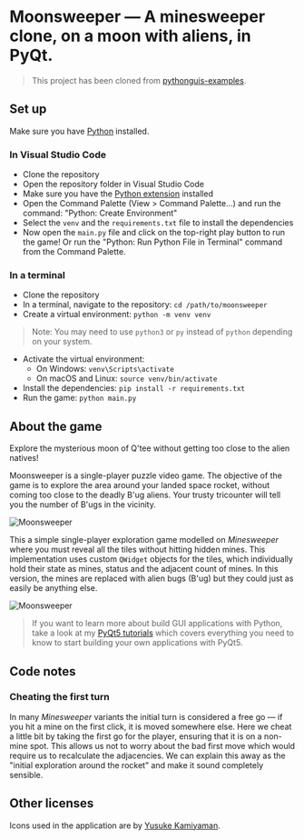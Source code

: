 # Moonsweeper — A minesweeper clone, on a moon with aliens, in PyQt.

> This project has been cloned from [pythonguis-examples](https://github.com/pythonguis/pythonguis-examples).

## Set up 
Make sure you have [Python](https://www.python.org/downloads/) installed.

### In Visual Studio Code
- Clone the repository
- Open the repository folder in Visual Studio Code
- Make sure you have the [Python extension](https://marketplace.visualstudio.com/items?itemName=ms-python.python) installed
- Open the Command Palette (View > Command Palette...) and run the command: "Python: Create Environment"
- Select the `venv` and the `requirements.txt` file to install the dependencies
- Now open the `main.py` file and click on the top-right play button to run the game! Or run the "Python: Run Python File in Terminal" command from the Command Palette.

### In a terminal
- Clone the repository
- In a terminal, navigate to the repository:
```cd /path/to/moonsweeper```
- Create a virtual environment:
```python -m venv venv``` 
> Note: You may need to use `python3` or `py` instead of `python` depending on your system.
- Activate the virtual environment:
  - On Windows:
  ```venv\Scripts\activate```
  - On macOS and Linux:
  ```source venv/bin/activate```
- Install the dependencies:
```pip install -r requirements.txt```
- Run the game:
```python main.py```


## About the game 
Explore the mysterious moon of Q'tee without getting too close to the alien natives!

Moonsweeper is a single-player puzzle video game. The objective of the game is to explore the area around your landed space rocket, without coming too close to the deadly B'ug aliens. Your trusty tricounter will tell you the number of B'ugs in the vicinity.



![Moonsweeper](screenshot-minesweeper1.jpg)

This a simple single-player exploration game modelled on _Minesweeper_
where you must reveal all the tiles without hitting hidden mines.
This implementation uses custom `QWidget` objects for the tiles, which
individually hold their state as mines, status and the
adjacent count of mines. In this version, the mines are replaced with
alien bugs (B'ug) but they could just as easily be anything else.

![Moonsweeper](screenshot-minesweeper2.jpg)

> If you want to learn more about build GUI applications with Python,
take a look at my [PyQt5 tutorials](https://www.pythonguis.com)
which covers everything you need to know to start building your own applications with PyQt5.

## Code notes

### Cheating the first turn

In many *Minesweeper* variants the initial turn is considered a free
go — if you hit a mine on the first click, it is moved somewhere else.
Here we cheat a little bit by taking the first go for the player, ensuring that it is on a non-mine spot. This allows us not to worry about the bad first move which would require us to recalculate the adjacencies.
We can explain this away as the "initial exploration around the rocket"
and make it sound completely sensible.

## Other licenses

Icons used in the application are by [Yusuke Kamiyaman](http://p.yusukekamiyamane.com/).
